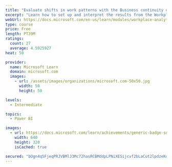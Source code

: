 ```yaml
---
title: "Evaluate shifts in work patterns with the Business continuity dashboard in Microsoft Workplace Analytics"
excerpt: "Learn how to set up and interpret the results from the Workplace Analytics Power BI Business continuity dashboard. Generate insights from the behavioral data to help navigate shifts in employee and team work patterns."
webUrl: https://docs.microsoft.com/en-us/learn/modules/workplace-analytics-business-continuity/
type: course
price: Free
length: PT39M
ratings:
  count: 27
  average: 4.5925927
heat: 50

provider:
  name: Microsoft Learn
  domain: microsoft.com
  images:
    - url: /assets/images/organizations/microsoft.com-50x50.jpg
      width: 50
      height: 50

levels:
  - Intermediate

topics:
  - Power BI

images:
  - url: https://docs.microsoft.com/learn/achievements/generic-badge-social.png
    width: 640
    height: 320
    isCached: true

secured: "bOgn4q5FjeqPRJVBMlJ3Mc72hasRCBMddpLPNiXESijcvf2bLaCut2lpdzeKd4l7IWy4gZdLauSRVLV6z8mXALfewPOGwWkfQ4iEf1xDBMx0ECRyG1oTdsif6oLtsCuyT8hOp3Cf65GVZ1zQ35rxXLAYG1xpJOJvyhUeB2TBPkyAAIjafZpQtAmRp55k7hxJr+YLnVBo6qtbB5rzKUuxLs1U3s80py2wZGASjtGgZOoqlZ+6nCM33VMGX4iexEez10R28ZWqR2FMNSBwf7WJ/p8TTk3T0MW2Eq2uI8w1SLlJ6ffMvHbo/tMBUgD0cMTG34D8puF3FALv8Z3GCe6yPJhGd8zMCXi7i1JZrd8cYl4pOsKJIyYoUH7++0UuVDizfiVGQ/+65yHDvfB0cd5rIf9xMNhng+82m4VE+RwkL8s=;NqOtW0o4WMXXq9iHqtC0LQ=="
---
```


